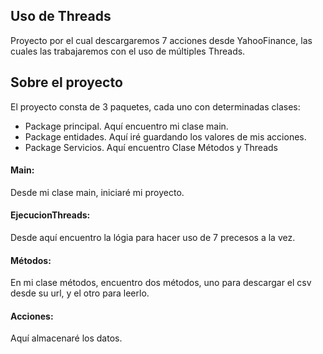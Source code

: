 
## Uso de Threads

Proyecto por el cual descargaremos 7 acciones desde YahooFinance, las cuales las trabajaremos con el uso de múltiples Threads.


## Sobre el proyecto

El proyecto consta de 3 paquetes, cada uno con determinadas clases:
- Package principal. Aquí encuentro mi clase main.
- Package entidades. Aquí iré guardando los valores de mis acciones.
- Package Servicios. Aquí encuentro Clase Métodos y Threads

#### Main:
Desde mi clase main, iniciaré mi proyecto.

#### EjecucionThreads:
Desde aquí encuentro la lógia para hacer uso de 7 precesos a la vez.

#### Métodos:
En mi clase métodos, encuentro dos métodos, uno para descargar el csv desde su url, y el otro para leerlo.

#### Acciones:
Aquí almacenaré los datos.


